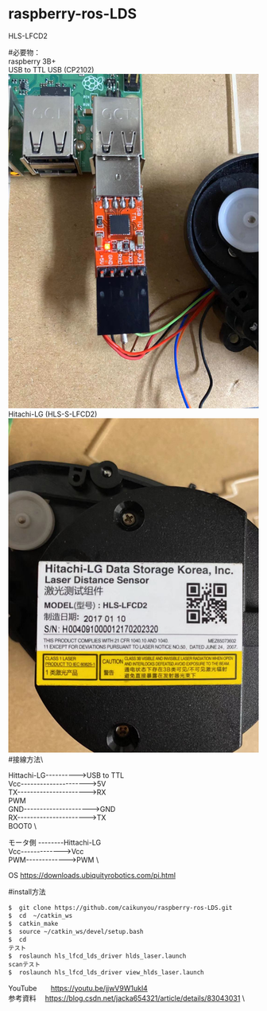 # raspberry-ros-LDS

HLS-LFCD2

#必要物：\
       raspberry 3B+ \
       USB to TTL USB (CP2102)\
![image](https://github.com/caikunyou/raspberry-ros-LDS/blob/master/img/20200130021345.jpg)
       Hitachi-LG (HLS-S-LFCD2)\
![image](https://github.com/caikunyou/raspberry-ros-LDS/blob/master/img/20200130021406.jpg)
#接線方法\

Hittachi-LG---------->USB to TTL\
Vcc--------------------->5V\
TX---------------------->RX           \
PWM           \
GND--------------------->GND           \
RX---------------------->TX           \
BOOT0           \
           
モータ側 --------Hittachi-LG           \
Vcc------------->Vcc           \
PWM------------->PWM           \

OS https://downloads.ubiquityrobotics.com/pi.html

#install方法
```$  cd /catkin_ws/src/
$  git clone https://github.com/caikunyou/raspberry-ros-LDS.git
$  cd  ~/catkin_ws
$  catkin_make
$  source ~/catkin_ws/devel/setup.bash
$  cd
テスト
$  roslaunch hls_lfcd_lds_driver hlds_laser.launch
scanテスト
$  roslaunch hls_lfcd_lds_driver view_hlds_laser.launch
```
YouTube　　https://youtu.be/jjwV9W1ukl4  \
参考資料　  https://blog.csdn.net/jacka654321/article/details/83043031  \
